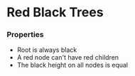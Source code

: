 # Red Black Trees
### Properties
- Root is always black
- A red node can't have red children
- The black height on all nodes is equal